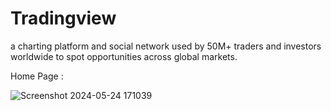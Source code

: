 # Tradingview
a charting platform and social network used by 50M+ traders and investors worldwide to spot opportunities across global markets.

Home Page :

![Screenshot 2024-05-24 171039](https://github.com/MOMENSHEHADEH/TradingView/assets/141729731/e382b4b5-8227-46ea-a906-c0ccfbe2cbfb)
